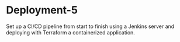 # Deployment-5
Set up a CI/CD pipeline from start to finish using a Jenkins server and deploying with Terraform a containerized application.
